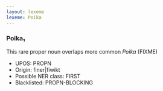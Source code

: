 ```yaml
---
layout: lexeme
lexeme: Poika
---
```


###  Poika₁

This rare proper noun overlaps more common *Poika* (FIXME)
* UPOS:  PROPN
* Origin:  finer|fiwikt
* Possible NER class:  FIRST
* Blacklisted:  PROPN-BLOCKING

